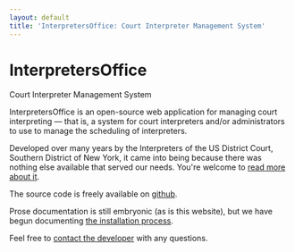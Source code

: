 ```yaml
---
layout: default
title: 'InterpretersOffice: Court Interpreter Management System'
---
```

<div class="header border rounded shadow-sm bg-light pb-2 pt-1 text-center mb-4 mt-4">
    <h1 class="text-monospace my-1">InterpretersOffice</h1>
    <span class="lead text-center">
        Court Interpreter Management System
    </span>
</div>

<span class="text-monospace">InterpretersOffice</span> is an open-source web application for managing 
court interpreting &mdash; that is, a system for court interpreters and/or administrators to use to manage 
the scheduling of interpreters.

Developed over many years by the Interpreters of the US District Court, Southern District of New York, it 
came into being because there was nothing else available that served our needs. You're welcome to 
[read more about it](/about.html).

The source code is freely available on [github](https://github.com/davidmintz/court-interpreters-office).

Prose documentation is still embryonic (as is this website), but we have begun documenting 
[the installation process](documentation/setup.html).

Feel free to [contact the developer](/contact.html) with any questions.